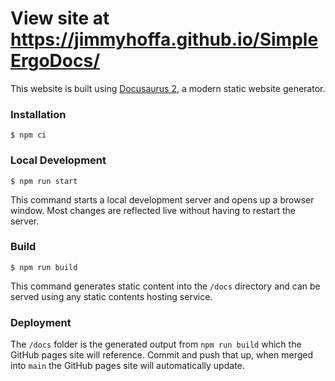 # View site at https://jimmyhoffa.github.io/SimpleErgoDocs/

This website is built using [Docusaurus 2](https://docusaurus.io/), a modern static website generator.

### Installation

```
$ npm ci
```

### Local Development

```
$ npm run start
```

This command starts a local development server and opens up a browser window. Most changes are reflected live without having to restart the server.

### Build

```
$ npm run build
```

This command generates static content into the `/docs` directory and can be served using any static contents hosting service.

### Deployment

The `/docs` folder is the generated output from `npm run build` which the GitHub pages site will reference. Commit and push that up, when merged into `main` the GitHub pages site will automatically update.
